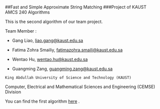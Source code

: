 ##Fast and Simple Approximate String Matching
###Project of KAUST AMCS 240 Algorithms

This is the second algorithm of our team project. 

Team Member :

* Gang Liao, <liao.gang@kaust.edu.sa>

* Fatima Zohra Smailiy, <fatimazohra.smaili@kaust.edu.sa>

* Wentao Hu, <wentao.hu@kaust.edu.sa>

* Guangming Zang, <guangming.zang@kaust.edu.sa>

`King Abdullah University of Science and Technology (KAUST)`

Computer, Electrical and Mathematical Sciences and Engineering (CEMSE) Division

You can find the first algorithm [here](https://github.com/GangLiao/Approximate-String-Matching) .
